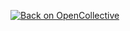 
[![Back on OpenCollective](https://img.shields.io/badge/open%20collective-donate-yellow.svg)](https://opencollective.com/ipfs-rust)
